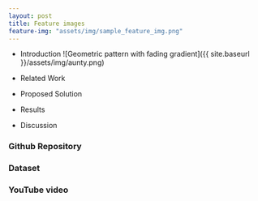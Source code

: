 ```yaml
---
layout: post
title: Feature images
feature-img: "assets/img/sample_feature_img.png"
---
```


* Introduction
![Geometric pattern with fading gradient]({{ site.baseurl }}/assets/img/aunty.png)

* Related Work

* Proposed Solution

*  Results


* Discussion




### Github Repository
### Dataset

### YouTube video
